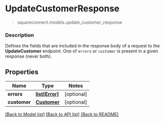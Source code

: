 # UpdateCustomerResponse
> squareconnect.models.update_customer_response

### Description

Defines the fields that are included in the response body of a request to the **UpdateCustomer** endpoint.  One of `errors` or `customer` is present in a given response (never both).

## Properties
Name | Type | Notes
------------ | ------------- | -------------
**errors** | [**list[Error]**](Error.md) | [optional] 
**customer** | [**Customer**](Customer.md) | [optional] 

[[Back to Model list]](../README.md#documentation-for-models) [[Back to API list]](../README.md#documentation-for-api-endpoints) [[Back to README]](../README.md)


